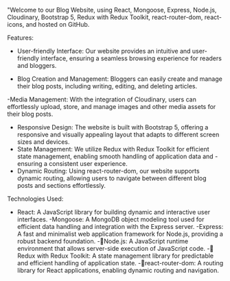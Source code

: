 "Welcome to our Blog Website,  using React, Mongoose, Express, Node.js, Cloudinary, Bootstrap 5, Redux with Redux Toolkit, react-router-dom, react-icons, and hosted on GitHub.

Features:

- User-friendly Interface: Our website provides an intuitive and user-friendly interface, ensuring a seamless browsing experience for readers and bloggers.

- Blog Creation and Management: Bloggers can easily create and manage their blog posts, including writing, editing, and deleting articles.

-Media Management: With the integration of Cloudinary, users can effortlessly upload, store, and manage images and other media assets for their blog posts.
 - Responsive Design: The website is built with Bootstrap 5, offering a responsive and visually appealing layout that adapts to different screen sizes and devices.
 - State Management: We utilize Redux with Redux Toolkit for efficient state management, enabling smooth handling of application data and  -ensuring a consistent user experience.
 - Dynamic Routing: Using react-router-dom, our website supports dynamic routing, allowing users to navigate between different blog posts and sections effortlessly.

Technologies Used:

-  React: A JavaScript library for building dynamic and interactive user interfaces.
-Mongoose: A MongoDB object modeling tool used for efficient data handling and integration with the Express server.
-Express: A fast and minimalist web application framework for Node.js, providing a robust backend foundation.
-💚Node.js: A JavaScript runtime environment that allows server-side execution of JavaScript code.
-💚Redux with Redux Toolkit: A state management library for predictable and efficient handling of application state.
-💚react-router-dom: A routing library for React applications, enabling dynamic routing and navigation.

